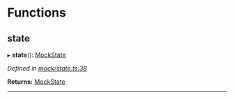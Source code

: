 

# Functions

<a id="state"></a>

##  state

▸ **state**(): [MockState](_mock_types_d_.md#mockstate)

*Defined in [mock/state.ts:38](https://github.com/polkadot-js/api/blob/17aa24c/packages/api-provider/src/mock/state.ts#L38)*

**Returns:** [MockState](_mock_types_d_.md#mockstate)

___

